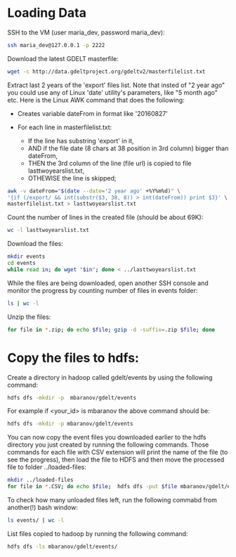 # Loading Data

SSH to the VM (user maria_dev, password maria_dev):

```bash
ssh maria_dev@127.0.0.1 -p 2222
```

Download the latest GDELT masterfile:

```bash
wget -c http://data.gdeltproject.org/gdeltv2/masterfilelist.txt
```

Extract last 2 years of the 'export' files list. Note that insted of "2 year ago" you could use any of Linux 'date' utility's parameters, like "5 month ago" etc. Here is the Linux AWK command that does the following:
 
 - Creates variable dateFrom in format like '20160827'
 - For each line in masterfilelist.txt:
 
    * If the line has substring 'export' in it,
    * AND if the file date (8 chars at 38 position in 3rd column) bigger than dateFrom,
    * THEN the 3rd column of the line (file url) is copied to file lasttwoyearslist.txt,
    * OTHEWISE the line is skipped;

```bash
awk -v dateFrom="$(date --date='2 year ago' +%Y%m%d)" \
'{if (/export/ && int(substr($3, 38, 8)) > int(dateFrom)) print $3}' \
masterfilelist.txt > lasttwoyearslist.txt
```

Count the number of lines in the created file (should be about 69K):

```bash
wc -l lasttwoyearslist.txt
```

Download the files:

```bash
mkdir events
cd events
while read in; do wget "$in"; done < ../lasttwoyearslist.txt
```

While the files are being downloaded, open another SSH console and monitor the progress by counting number of files in events folder:

```bash
ls | wc -l
```

Unzip the files:

```bash
for file in *.zip; do echo $file; gzip -d -suffix=.zip $file; done
```

# Copy the files to hdfs: 

Create a directory in hadoop called gdelt/events by using the following command: 
   
 ```bash
 hdfs dfs -mkdir -p  mbaranov/gdelt/events
 ```
   
 For example if <your_id> is mbaranov the above command should be: 
    
 ```bash
 hdfs dfs -mkdir -p mbaranov/gdelt/events
 ```

You can now copy the event files you downloaded earlier to the hdfs directory you just created by running the following commands. Those commands for each file with CSV extension will print the name of the file (to see the progress), then load the file to HDFS and then move the processed file to folder ../loaded-files:
 
```bash
mkdir ../loaded-files
for file in *.CSV; do echo $file;  hdfs dfs -put $file mbaranov/gdelt/events/; mv $file -f ../loaded-files; done
```

To check how many unloaded files left, run the following commabd from another(!) bash window:

```bash
ls events/ | wc -l
```

List files copied to hadoop by running the following command: 

```bash
hdfs dfs -ls mbaranov/gdelt/events/
```
